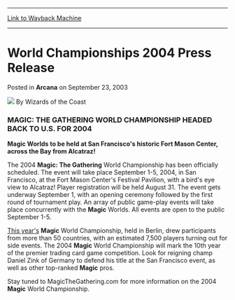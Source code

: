 
---
[Link to Wayback Machine](https://web.archive.org/web/20211024115122/https://magic.wizards.com/en/articles/archive/arcana/world-championships-2004-press-release-2003-09-23)

[_metadata_:author]:- "Wizards of the Coast"
[_metadata_:description]:- "MAGIC: THE GATHERING WORLD CHAMPIONSHIP HEADED BACK TO U.S. FOR 2004Magic Worlds to be held at San Francisco's historic Fort Mason Center, across the Bay from Alcatraz!The 2004 Magic: The Gathering World Championship has been officially scheduled. The event will take place September 1-5, 2004, in San Francisco, at the Fort Mason Center's Festival Pavilion, with a bird's eye"
[_metadata_:generator]:- "Drupal 7 (http://drupal.org)"
[_metadata_:node]:- "605991"
[_metadata_:publish_date]:- "2003-09-23"
[_metadata_:source]:- "div-main-content"
[_metadata_:title]:- "World Championships 2004 Press Release"
[_metadata_:wayback_capture_timestamp]:- "2021-10-24 11:51:22"
[_metadata_:wayback_raw_url]:- "https://web.archive.org/web/20211024115122id_/https://magic.wizards.com/en/articles/archive/arcana/world-championships-2004-press-release-2003-09-23"
[_metadata_:wayback_url]:- "https://magic.wizards.com/en/articles/archive/arcana/world-championships-2004-press-release-2003-09-23"
---


World Championships 2004 Press Release
======================================



 Posted in **Arcana**
 on September 23, 2003 






![](https://media.magic.wizards.com/styles/auth_small/public/images/person/wizards_author.jpg)
By Wizards of the Coast











### **MAGIC: THE GATHERING**  WORLD CHAMPIONSHIP HEADED BACK TO U.S. FOR 2004

****Magic Worlds to be held at San Francisco's historic Fort Mason Center, across the Bay from Alcatraz!****

The 2004 **Magic: The Gathering** World Championship has been officially scheduled. The event will take place September 1-5, 2004, in San Francisco, at the Fort Mason Center's Festival Pavilion, with a bird's eye view to Alcatraz! Player registration will be held August 31. The event gets underway September 1, with an opening ceremony followed by the first round of tournament play. An array of public game-play events will take place concurrently with the **Magic** Worlds. All events are open to the public September 1-5.

[This year's](http://archive.wizards.com/Magic/Magazine/Article.aspx?x=sideboard/events/worlds03)
 **Magic** World Championship, held in Berlin, drew participants from more than 50 countries, with an estimated 7,500 players turning out for side events. The 2004 **Magic** World Championship will mark the 10th year of the premier trading card game competition. Look for reigning champ Daniel Zink of Germany to defend his title at the San Francisco event, as well as other top-ranked **Magic** pros.

Stay tuned to MagicTheGathering.com for more information on the 2004 **Magic** World Championship.







